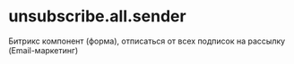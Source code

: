 # unsubscribe.all.sender
Битрикс компонент (форма), отписаться от всех подписок на рассылку (Email-маркетинг)
